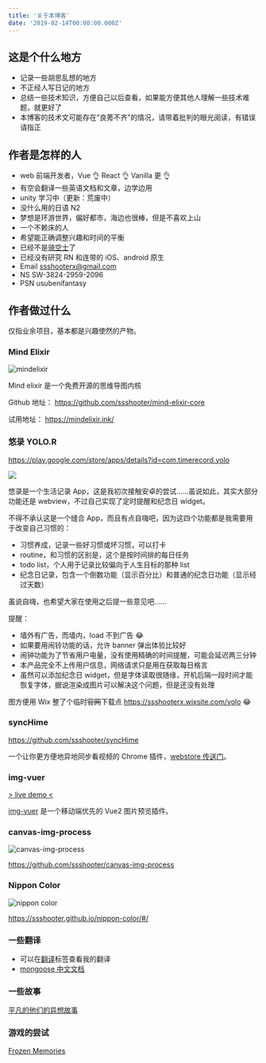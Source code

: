 ```yaml
---
title: '关于本博客'
date: '2019-02-14T00:00:00.000Z'
---
```


## 这是个什么地方

- 记录一些胡思乱想的地方
- 不正经人写日记的地方
- 总结一些技术知识，方便自己以后查看，如果能方便其他人理解一些技术难题，就更好了
- 本博客的技术文可能存在“良莠不齐”的情况，请带着批判的眼光阅读，有错误请指正

## 作者是怎样的人

- web 前端开发者，Vue 👌 React 👌 Vanilla 更 👌
- 有空会翻译一些英语文档和文章，边学边用
- unity 学习中（更新：荒废中）
- 没什么用的日语 N2
- 梦想是环游世界，偏好都市，海边也很棒，但是不喜欢上山
- 一个不赖床的人
- 希望能正确调整兴趣和时间的平衡
- 已经不是[骑空士](http://game.granbluefantasy.jp/)了
- 已经没有研究 RN 和连带的 iOS、android 原生
- Email ssshooterx@gmail.com
- NS SW-3824-2959-2096
- PSN usubenifantasy

## 作者做过什么

仅指业余项目，基本都是兴趣使然的产物。

### Mind Elixir

![mindelixir](https://raw.githubusercontent.com/ssshooter/mind-elixir-core/master/screenshot.png)

Mind elixir 是一个免费开源的思维导图内核

Github 地址： https://github.com/ssshooter/mind-elixir-core

试用地址： https://mindelixir.ink/

### 悠录 YOLO.R

https://play.google.com/store/apps/details?id=com.timerecord.yolo

![](https://cdn.jsdelivr.net/gh/ssshooter/photoshop/yolo.skin.jpeg)

悠录是一个生活记录 App，这是我初次接触安卓的尝试……虽说如此，其实大部分功能还是 webview，不过自己实现了定时提醒和纪念日 widget。

不得不承认这是一个缝合 App，而且有点自嗨吧，因为这四个功能都是我需要用于改变自己习惯的：

- 习惯养成，记录一些好习惯或坏习惯，可以打卡
- routine，和习惯的区别是，这个是按时间排的每日任务
- todo list，个人用于记录比较偏向于人生目标的那种 list
- 纪念日记录，包含一个倒数功能（显示百分比）和普通的纪念日功能（显示经过天数）

虽说自嗨，也希望大家在使用之后提一些意见吧……

提醒：

- 墙外有广告，而墙内，load 不到广告 😂
- 如果要用闹铃功能的话，允许 banner 弹出体验比较好
- 闹钟功能为了节省用户电量，没有使用精确的时间提醒，可能会延迟两三分钟
- 本产品完全不上传用户信息，网络请求只是用在获取每日格言
- 虽然可以添加纪念日 widget，但是字体读取很随缘，开机后隔一段时间才能恢复字体，据说渲染成图片可以解决这个问题，但是还没有处理

图方便用 Wix 整了个临时~~官网~~下载点 https://ssshooterx.wixsite.com/yolo 😂

### syncHime

https://github.com/ssshooter/syncHime

一个让你更方便地异地同步看视频的 Chrome 插件，[webstore 传送门](https://chrome.google.com/webstore/detail/synchime/emjmcfhchipmaflddbmkoojhecpfpjmo)。

### img-vuer

[> live demo <](https://ssshooter.github.io/img-vuer/index.html)

[img-vuer](https://github.com/ssshooter/img-vuer) 是一个移动端优先的 Vue2 图片预览插件。

### canvas-img-process

![canvas-img-process](https://cdn.jsdelivr.net/gh/ssshooter/photoshop/canvas-img-process.png)

https://github.com/ssshooter/canvas-img-process

### Nippon Color

![nippon color](https://cdn.jsdelivr.net/gh/ssshooter/photoshop/nippon-color.png)

https://ssshooter.github.io/nippon-color/#/

### 一些翻译

- 可以在[翻译](/tag/翻译/)标签查看我的翻译
- [mongoose 中文文档](https://github.com/ssshooter/mongoose-doc-cn)

### 一些故事

[平凡的他们的异想故事](https://book.qidian.com/info/1022500464)

### 游戏的尝试

[Frozen Memories](https://store.steampowered.com/app/1224840/Frozen_Memories/)
